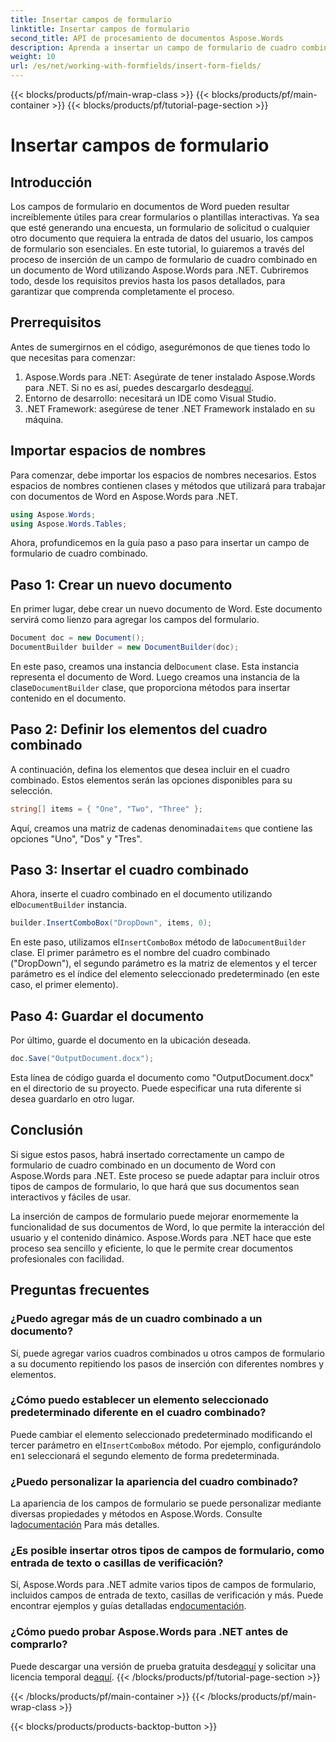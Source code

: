```yaml
---
title: Insertar campos de formulario
linktitle: Insertar campos de formulario
second_title: API de procesamiento de documentos Aspose.Words
description: Aprenda a insertar un campo de formulario de cuadro combinado en un documento de Word usando Aspose.Words para .NET con nuestra guía detallada paso a paso.
weight: 10
url: /es/net/working-with-formfields/insert-form-fields/
---
```


{{< blocks/products/pf/main-wrap-class >}}
{{< blocks/products/pf/main-container >}}
{{< blocks/products/pf/tutorial-page-section >}}

# Insertar campos de formulario

## Introducción

Los campos de formulario en documentos de Word pueden resultar increíblemente útiles para crear formularios o plantillas interactivas. Ya sea que esté generando una encuesta, un formulario de solicitud o cualquier otro documento que requiera la entrada de datos del usuario, los campos de formulario son esenciales. En este tutorial, lo guiaremos a través del proceso de inserción de un campo de formulario de cuadro combinado en un documento de Word utilizando Aspose.Words para .NET. Cubriremos todo, desde los requisitos previos hasta los pasos detallados, para garantizar que comprenda completamente el proceso.

## Prerrequisitos

Antes de sumergirnos en el código, asegurémonos de que tienes todo lo que necesitas para comenzar:

1.  Aspose.Words para .NET: Asegúrate de tener instalado Aspose.Words para .NET. Si no es así, puedes descargarlo desde[aquí](https://releases.aspose.com/words/net/).
2. Entorno de desarrollo: necesitará un IDE como Visual Studio.
3. .NET Framework: asegúrese de tener .NET Framework instalado en su máquina.

## Importar espacios de nombres

Para comenzar, debe importar los espacios de nombres necesarios. Estos espacios de nombres contienen clases y métodos que utilizará para trabajar con documentos de Word en Aspose.Words para .NET.

```csharp
using Aspose.Words;
using Aspose.Words.Tables;
```

Ahora, profundicemos en la guía paso a paso para insertar un campo de formulario de cuadro combinado.

## Paso 1: Crear un nuevo documento

En primer lugar, debe crear un nuevo documento de Word. Este documento servirá como lienzo para agregar los campos del formulario.


```csharp
Document doc = new Document();
DocumentBuilder builder = new DocumentBuilder(doc);
```

 En este paso, creamos una instancia del`Document` clase. Esta instancia representa el documento de Word. Luego creamos una instancia de la clase`DocumentBuilder` clase, que proporciona métodos para insertar contenido en el documento.

## Paso 2: Definir los elementos del cuadro combinado

A continuación, defina los elementos que desea incluir en el cuadro combinado. Estos elementos serán las opciones disponibles para su selección.

```csharp
string[] items = { "One", "Two", "Three" };
```

 Aquí, creamos una matriz de cadenas denominada`items` que contiene las opciones "Uno", "Dos" y "Tres".

## Paso 3: Insertar el cuadro combinado

 Ahora, inserte el cuadro combinado en el documento utilizando el`DocumentBuilder` instancia.

```csharp
builder.InsertComboBox("DropDown", items, 0);
```

 En este paso, utilizamos el`InsertComboBox` método de la`DocumentBuilder` clase. El primer parámetro es el nombre del cuadro combinado ("DropDown"), el segundo parámetro es la matriz de elementos y el tercer parámetro es el índice del elemento seleccionado predeterminado (en este caso, el primer elemento).

## Paso 4: Guardar el documento

Por último, guarde el documento en la ubicación deseada.

```csharp
doc.Save("OutputDocument.docx");
```

Esta línea de código guarda el documento como "OutputDocument.docx" en el directorio de su proyecto. Puede especificar una ruta diferente si desea guardarlo en otro lugar.

## Conclusión

Si sigue estos pasos, habrá insertado correctamente un campo de formulario de cuadro combinado en un documento de Word con Aspose.Words para .NET. Este proceso se puede adaptar para incluir otros tipos de campos de formulario, lo que hará que sus documentos sean interactivos y fáciles de usar.

La inserción de campos de formulario puede mejorar enormemente la funcionalidad de sus documentos de Word, lo que permite la interacción del usuario y el contenido dinámico. Aspose.Words para .NET hace que este proceso sea sencillo y eficiente, lo que le permite crear documentos profesionales con facilidad.

## Preguntas frecuentes

### ¿Puedo agregar más de un cuadro combinado a un documento?

Sí, puede agregar varios cuadros combinados u otros campos de formulario a su documento repitiendo los pasos de inserción con diferentes nombres y elementos.

### ¿Cómo puedo establecer un elemento seleccionado predeterminado diferente en el cuadro combinado?

Puede cambiar el elemento seleccionado predeterminado modificando el tercer parámetro en el`InsertComboBox` método. Por ejemplo, configurándolo en`1` seleccionará el segundo elemento de forma predeterminada.

### ¿Puedo personalizar la apariencia del cuadro combinado?

 La apariencia de los campos de formulario se puede personalizar mediante diversas propiedades y métodos en Aspose.Words. Consulte la[documentación](https://reference.aspose.com/words/net/) Para más detalles.

### ¿Es posible insertar otros tipos de campos de formulario, como entrada de texto o casillas de verificación?

 Sí, Aspose.Words para .NET admite varios tipos de campos de formulario, incluidos campos de entrada de texto, casillas de verificación y más. Puede encontrar ejemplos y guías detalladas en[documentación](https://reference.aspose.com/words/net/).

### ¿Cómo puedo probar Aspose.Words para .NET antes de comprarlo?

 Puede descargar una versión de prueba gratuita desde[aquí](https://releases.aspose.com/) y solicitar una licencia temporal de[aquí](https://purchase.aspose.com/temporary-license/).
{{< /blocks/products/pf/tutorial-page-section >}}

{{< /blocks/products/pf/main-container >}}
{{< /blocks/products/pf/main-wrap-class >}}

{{< blocks/products/products-backtop-button >}}
